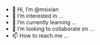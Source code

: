 - 👋 Hi, I’m @msixian
- 👀 I’m interested in ...
- 🌱 I’m currently learning ...
- 💞️ I’m looking to collaborate on ...
- 📫 How to reach me ...

<!---
msixian/msixian is a ✨ special ✨ repository because its `README.md` (this file) appears on your GitHub profile.
You can click the Preview link to take a look at your changes.
--->
